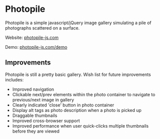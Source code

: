 Photopile
=========
Photopile is a simple javascript/jQuery image gallery simulating a pile of photographs scattered on a surface.

Website: [photopile-js.com](http://photopile-js.com)

Demo: [photopile-js.com/demo](http://photopile-js.com/demo)

Improvements
------------
Photopile is still a pretty basic gallery. Wish list for future improvements includes:

* Improved navigation
 * Clickable next/prev elements within the photo container to navigate to previous/next image in gallery
 * Clearly indicated 'close' button in photo container
* Display alt tags as photo description when a photo is picked up
* Draggable thumbnails
* Improved cross-browser support
* Improved performance when user quick-clicks multiple thumbnails before they are viewed
